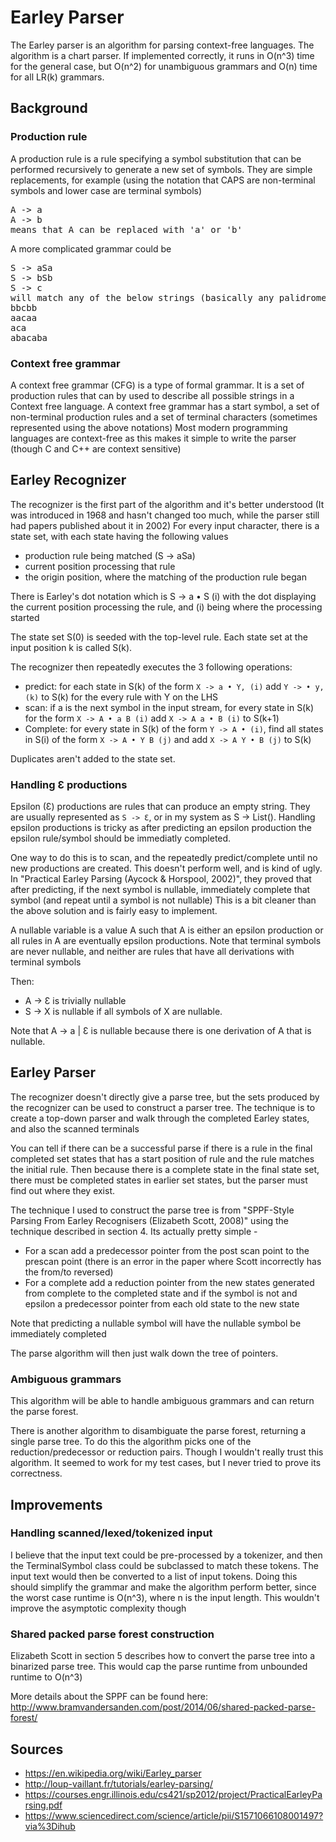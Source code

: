 # Earley Parser
The Earley parser is an algorithm for parsing context-free languages. The algorithm is a chart parser.
If implemented correctly, it runs in O(n^3) time for the general case, but O(n^2) for unambiguous grammars
and O(n) time for all LR(k) grammars.

## Background
### Production rule
A production rule is a rule specifying a symbol substitution that can be performed recursively to generate a new set of symbols.
They are simple replacements, for example (using the notation that CAPS are non-terminal symbols and lower case are terminal symbols)
<pre>
A -> a
A -> b
means that A can be replaced with 'a' or 'b'
</pre>

A more complicated grammar could be
<pre>
S -> aSa
S -> bSb
S -> c
will match any of the below strings (basically any palidrome of a's and b's) 
bbcbb
aacaa
aca
abacaba
</pre>

### Context free grammar
A context free grammar (CFG) is a type of formal grammar. It is a set of production rules that can by used to describe
all possible strings in a Context free language. 
A context free grammar has a start symbol, a set of non-terminal production rules and a set of terminal characters (sometimes represented using the above notations)
Most modern programming languages are context-free as this makes it simple to write the parser (though C and C++ are context sensitive)

## Earley Recognizer
The recognizer is the first part of the algorithm and it's better understood (It was introduced in 1968 and hasn't changed too much, while the parser still had papers published about it in 2002)
For every input character, there is a state set, with each state having the following values
* production rule being matched (S -> aSa)
* current position processing that rule
* the origin position, where the matching of the production rule began

There is Earley's dot notation which is S -> a • S (i) with the dot displaying the current position processing the rule, and (i) being where the processing started

The state set S(0) is seeded with the top-level rule. Each state set at the input position k is called S(k).

The recognizer then repeatedly executes the 3 following operations:
* predict: for each state in S(k) of the form `X -> a • Y, (i)` add `Y -> • y, (k)` to S(k) for the every rule with Y on the LHS
* scan: if a is the next symbol in the input stream, for every state in S(k) for the form `X -> A • a B (i)` add `X -> A a • B (i)` to S(k+1)
* Complete: for every state in S(k) of the form `Y -> A • (i)`, find all states in S(i) of the form `X -> A • Y B (j)` and add `X -> A Y • B (j)` to S(k)

Duplicates aren't added to the state set.      

### Handling Ɛ productions 
Epsilon (Ɛ) productions are rules that can produce an empty string. They are usually represented as `S -> Ɛ`, or in my system as S -> List().
Handling epsilon productions is tricky as after predicting an epsilon production the epsilon rule/symbol should be immediatly completed.

One way to do this is to scan, and the repeatedly predict/complete until no new productions are created. This doesn't perform well, and is kind of ugly.
In "Practical Earley Parsing (Aycock & Horspool, 2002)", they proved that after predicting, if the next symbol is nullable, immediately complete that symbol (and repeat until a symbol is not nullable) 
This is a bit cleaner than the above solution and is fairly easy to implement. 
 
A nullable variable is a value A such that A is either an epsilon production or all rules in A are eventually epsilon productions. Note that terminal symbols are never nullable, and neither are rules that have all derivations with terminal symbols

Then:
* A -> Ɛ is trivially nullable
* S -> X is nullable if all symbols of X are nullable. 

Note that A -> a | Ɛ is nullable because there is one derivation of A that is nullable. 

## Earley Parser
The recognizer doesn't directly give a parse tree, but the sets produced by the recognizer can be used to construct a parser tree.
The technique is to create a top-down parser and walk through the completed Earley states, and also the scanned terminals

You can tell if there can be a successful parse if there is a rule in the final completed set states that has a start position of rule and the rule matches the initial rule.
Then because there is a complete state in the final state set, there must be completed states in earlier set states, but the parser must find out where they exist.

The technique I used to construct the parse tree is from "SPPF-Style Parsing From Earley Recognisers (Elizabeth Scott, 2008)" using the technique described in section 4.
Its actually pretty simple - 
* For a scan add a predecessor pointer from the post scan point to the prescan point (there is an error in the paper where Scott incorrectly has the from/to reversed)
* For a complete add a reduction pointer from the new states generated from complete to the completed state and if the symbol is not and epsilon a predecessor pointer from each old state to the new state 

Note that predicting a nullable symbol will have the nullable symbol be immediately completed

The parse algorithm will then just walk down the tree of pointers. 

### Ambiguous grammars
This algorithm will be able to handle ambiguous grammars and can return the parse forest. 

There is another algorithm to disambiguate the parse forest, returning a single parse tree. To do this the algorithm picks one of the reduction/predecessor or reduction pairs. Though I wouldn't really trust this algorithm. It seemed to work for my test cases, but I never tried to prove its correctness.

## Improvements
### Handling scanned/lexed/tokenized input
I believe that the input text could be pre-processed by a tokenizer, and then the TerminalSymbol class could be subclassed to match these tokens.
The input text would then be converted to a list of input tokens. Doing this should simplify the grammar and make the algorithm perform better, since the worst case runtime is O(n^3), where n is the input length. 
This wouldn't improve the asymptotic complexity though

### Shared packed parse forest construction
Elizabeth Scott in section 5 describes how to convert the parse tree into a binarized parse tree. This would cap the parse runtime from unbounded runtime to O(n^3)

More details about the SPPF can be found here: http://www.bramvandersanden.com/post/2014/06/shared-packed-parse-forest/ 

## Sources
* https://en.wikipedia.org/wiki/Earley_parser
* http://loup-vaillant.fr/tutorials/earley-parsing/ 
* https://courses.engr.illinois.edu/cs421/sp2012/project/PracticalEarleyParsing.pdf
* https://www.sciencedirect.com/science/article/pii/S1571066108001497?via%3Dihub